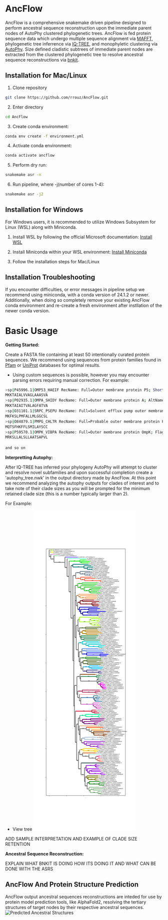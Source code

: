 # AncFlow
AncFlow is a comprehensive snakemake driven pipeline designed to perform ancestral sequence reconstruction upon the immediate parent nodes of AutoPhy clustered phylogenetic trees. AncFlow is fed protein sequence data which undergo multiple sequence alignment via [MAFFT](https://github.com/GSLBiotech/mafft), phylogenetic tree inferrence via [IQ-TREE](https://github.com/iqtree/iqtree2), and monophyletic clustering via [AutoPhy](https://github.com/aortizsax/autophy). Size defined cladistic subtrees of immediate parent nodes are extracted from the clustered phylogenetic tree to resolve ancestral sequence reconstructions via [bnkit](https://github.com/bodenlab/bnkit).

## Installation for Mac/Linux
1. Clone repository
```bash
git clone https://github.com/rrouz/AncFlow.git
```

2. Enter directory
```bash
cd AncFlow
```

3. Create conda environment:
```bash
conda env create -f environment.yml
```

4. Activate conda environment:
```bash
conda activate ancflow
```

5. Perform dry run:
```bash
snakemake asr -n
```

6. Run pipeline, where -j(number of cores 1-4):
```bash
snakemake asr -j2
```

## Installation for Windows
For Windows users, it is recommended to utilize Windows Subsystem for Linux (WSL) along with Miniconda. 


1. Install WSL by following the official Microsoft documentation: [Install WSL](https://docs.microsoft.com/en-us/windows/wsl/install)

2. Install Miniconda within your WSL environment: [Install Miniconda](https://conda.io/projects/conda/en/latest/user-guide/install/windows.html)

3. Follow the installation steps for Mac/Linux


## Installation Troubleshooting
If you encounter difficulties, or error messages in pipeline setup we recommend using miniconda, with a conda version of 24.1.2 or newer. Additionally, when doing so completely remove your existing AncFlow conda environment and re-create a fresh environment after instllation of the newer conda version. 

# Basic Usage

**Getting Started:**

Create a FASTA file containing at least 50 intentionally curated protein sequences. We recommend using sequences from protein families found in [Pfam](https://pubmed.ncbi.nlm.nih.gov/26673716/) or [UniProt](https://www.uniprot.org/) databases for optimal results.
* Using custom sequences is possible, however you may encounter parsing errors requiring manual correction.
For example:
```bash
>sp|P45996.1|OMP53_HAEIF RecName: Full=Outer membrane protein P5; Short=OMP P5; AltName: Full=Fimbrin; AltName: Full=Outer membrane porin A; AltName: Full=Outer membrane protein A; Flags: Precursor
MKKTAIALVVAGLAAASVA
>sp|P02935.1|OMPA_SHIDY RecName: Full=Outer membrane protein A; AltName: Full=Outer membrane porin A; Flags: Precursor
MKKTAIAITVALAGFATVA
>sp|O31101.1|SRPC_PSEPU RecName: Full=Solvent efflux pump outer membrane protein SrpC; Flags: Precursor
MKFKSLPMFALLMLGGCSL
>sp|O84879.1|PMPG_CHLTR RecName: Full=Probable outer membrane protein PmpG; AltName: Full=Polymorphic membrane protein G; Flags: Precursor
MQTSFHKFFLSMILAYSCC
>sp|P59570.1|OMPK_VIBPA RecName: Full=Outer membrane protein OmpK; Flags: Precursor
MRKSLLALSLLAATSAPVL

and so on
```

**Interpretting Autophy:**

After IQ-TREE has inferred your phylogeny AutoPhy will attempt to cluster and resolve novel subfamilies and upon successful completion create a 'autophy_tree.nwk' in the output directory made by AncFlow. At this point we recommend analyzing the autophy outputs for clades of interest and to take note of their clade sizes as you will be prompted for the minimum retained clade size (this is a number typically larger than 2).  

For Example:
* View tree
![Acyltransferace Sample Tree](https://github.com/rrouz/AncFlow/blob/grasp-based-asr/sample_runs/acyltransferaces/output/2024-02-16_3_EMClust_monophyleticautophy_precomputed_coloredtree.svg)

ADD SAMPLE INTERPRETATION AND EXAMPLE OF CLADE SIZE RETENTION

**Ancestral Sequence Reconstruction:**

EXPLAIN WHAT BNKIT IS DOING HOW ITS DOING IT AND WHAT CAN BE DONE WITH THE ASRS


## AncFlow And Protein Structure Prediction
AncFlow output ancestral sequences reconstructions are inteded for use by protein model prediction tools, like AlphaFold2, resolving the tertiary  structures of target nodes by their respective ancestral sequences.
![Predicted Ancestral Structures](https://media.giphy.com/media/v1.Y2lkPTc5MGI3NjExNzQ1dnlhNGlwaWRnZ2EzajR0c2cwNnEwN3JsYmc0MTU5dTV2eDUzaSZlcD12MV9pbnRlcm5hbF9naWZfYnlfaWQmY3Q9Zw/LFf30BXqYICQtcy9DX/giphy-downsized-large.gif)



